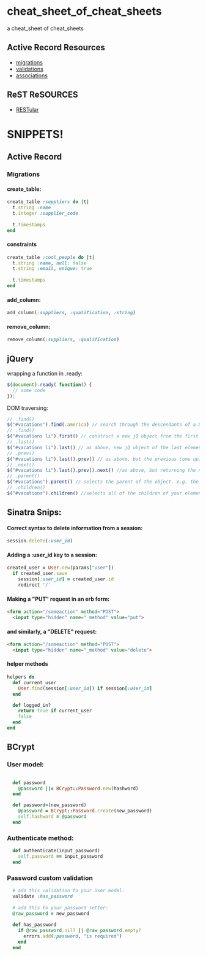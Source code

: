 # cheat_sheet_of_cheat_sheets
a cheat_sheet of cheat_sheets

## Active Record Resources
- [migrations](http://guides.rubyonrails.org/active_record_migrations.html)
- [validations](http://guides.rubyonrails.org/active_record_validations.html)
- [associations](http://guides.rubyonrails.org/association_basics.html)

## ReST ReSOURCES

- [RESTular](http://www.restular.com/)

# SNIPPETS!

## Active Record

### Migrations

#### create_table:
```ruby
create_table :suppliers do |t| 
  t.string :name
  t.integer :supplier_code
  
  t.timestamps
end
```

#### constraints
```ruby
create_table :cool_people do |t|
  t.string :name, null: false
  t.string :email, unique: true
  
  t.timestamps
end
```

#### add_column: 
```ruby
add_column(:suppliers, :qualification, :string)
```

#### remove_column:
```ruby
remove_column(:suppliers, :qualification)
```


## jQuery

wrapping a function in .ready:
```js
$(document).ready( function() {
  // some code
});
```

DOM traversing: 
```js
// .find()
$("#vacations").find(.america) // search through the descendants of a DOM element.
// .find()
$("#vacations li").first() // construct a new jQ object from the first element in a set.
// .last()
$("#vacations li").last() // as above, new jQ object of the last element of set
// .prev()
$("#vacations li").last().prev() // as above, but the previous (one up) element of the selection. Chained in this case.
// .next()
$("#vacations li").last().prev().next() //as above, but returning the next (one down) element. Which was our original element.
// .parent()
$("#vacations").parent() // selects the parent of the object. e.g. the tag under which that tag is nested
// .children()
$("#vacations").children() //selects all of the children of your element. Selects all children of those children as well
```

## Sinatra Snips:

#### Correct syntax to delete information from a session:
```ruby
session.delete(:user_id)
```

#### Adding a :user_id key to a session:
```ruby
created_user = User.new(params["user"])
  if created_user.save
    session[:user_id] = created_user.id
    redirect '/'
```

#### Making a "PUT" request in an erb form: 
```html
<form action="/someaction" method="POST">
  <input type="hidden" name="_method" value="put">
```
#### and similarly, a "DELETE" request:
```html
<form action="/someaction" method="POST">
  <input type="hidden" name="_method" value="delete">
```

#### helper methods
```ruby
helpers do
  def current_user
    User.find(session[:user_id]) if session[:user_id]
  end

  def logged_in?
    return true if current_user
    false
  end
end
```


## BCrypt 

### User model:
```ruby

  def password
    @password ||= BCrypt::Password.new(hashword)
  end

  def password=(new_password)
    @password = BCrypt::Password.create(new_password)
    self.hashword = @password
  end

```

### Authenticate method:
```ruby
  def authenticate(input_password)
  	self.password == input_password
  end
```

### Password custom validation
```ruby
  # add this validation to your User model:
  validate :has_password
  
  # add this to your password setter:
  @raw_password = new_password
  
  def has_password
    if @raw_password.nil? || @raw_password.empty?
      errors.add(:password, "is required")
    end
  end
```  

